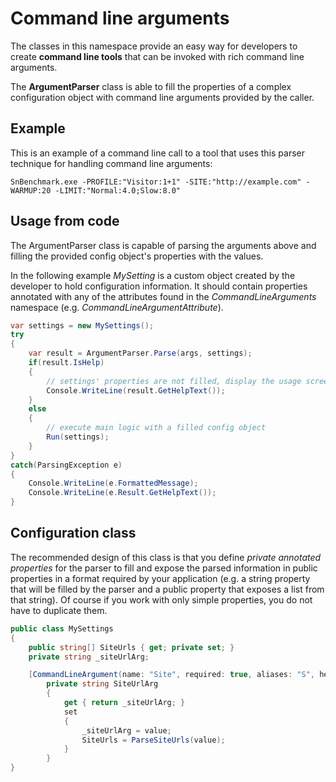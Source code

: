 # Command line arguments
The classes in this namespace provide an easy way for developers to create **command line tools** that can be invoked with rich command line arguments.

The **ArgumentParser** class is able to fill the properties of a complex configuration object with command line arguments provided by the caller.
## Example
This is an example of a command line call to a tool that uses this parser technique for handling command line arguments:
```text
SnBenchmark.exe -PROFILE:"Visitor:1+1" -SITE:"http://example.com" -WARMUP:20 -LIMIT:"Normal:4.0;Slow:8.0"
```

## Usage from code
The ArgumentParser class is capable of parsing the arguments above and filling the provided config object's properties with the values.

In the following example *MySetting* is a custom object created by the developer to hold configuration information. It should contain properties annotated with any of the attributes found in the *CommandLineArguments* namespace (e.g. *CommandLineArgumentAttribute*). 

```csharp
var settings = new MySettings();
try
{
    var result = ArgumentParser.Parse(args, settings);
    if(result.IsHelp)
    {
        // settings' properties are not filled, display the usage screen and exit
        Console.WriteLine(result.GetHelpText());
    }
    else
    {
        // execute main logic with a filled config object
        Run(settings);		
    }
}
catch(ParsingException e)
{
    Console.WriteLine(e.FormattedMessage);
    Console.WriteLine(e.Result.GetHelpText());
}
```

## Configuration class
The recommended design of this class is that you define *private annotated properties* for the parser to fill and expose the parsed information in public properties in a format required by your application (e.g. a string property that will be filled by the parser and a public property that exposes a list from that string). Of course if you work with only simple properties, you do not have to duplicate them.

```csharp
public class MySettings
{
	public string[] SiteUrls { get; private set; }
	private string _siteUrlArg;

	[CommandLineArgument(name: "Site", required: true, aliases: "S", helpText: "Comma separated url list (e.g.: 'http://mysite1,http://mysite1').")]
        private string SiteUrlArg
        {
            get { return _siteUrlArg; }
            set
            {
                _siteUrlArg = value;
                SiteUrls = ParseSiteUrls(value);
            }
        }
}
```